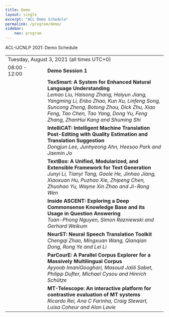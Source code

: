 ```yaml
---
title: Demo 
layout: single
excerpt: "ACL Demo Schedule"
permalink: /program/demo/
sidebar: 
    nav: program
---
```


ACL-IJCNLP 2021: Demo Schedule

<table border="0">
<tr>
<td colspan="2">Tuesday, August 3, 2021 (all times UTC+0)</td>
</tr>
<tr>
<td width="25%">08:00 - 12:00</td>
<td><b>Demo Session 1</b></td>
</tr>
<tr>
<td valign="top"></td> 
<td><b>TexSmart: A System for Enhanced Natural Language Understanding</b><br/>
<i>Lemao Liu, Haisong Zhang, Haiyun Jiang, Yangming Li, Enbo Zhao, Kun Xu, Linfeng Song, Suncong Zheng, Botong Zhou, Dick Zhu, Xiao Feng, Tao Chen, Tao Yang, Dong Yu, Feng Zhang, ZhanHui Kang and Shuming Shi</i>
</td>
</tr>
<tr>
<td valign="top"></td> 
<td><b>IntelliCAT: Intelligent Machine Translation Post-Editing with Quality Estimation and Translation Suggestion</b><br/>
<i>Dongjun Lee, Junhyeong Ahn, Heesoo Park and Jaemin Jo</i>
</td>
</tr>
<tr>
<td valign="top"></td> 
<td><b>TextBox: A Unified, Modularized, and Extensible Framework for Text Generation</b><br/>
<i>Junyi Li, Tianyi Tang, Gaole He, Jinhao Jiang, Xiaoxuan Hu, Puzhao Xie, Zhipeng Chen, Zhuohao Yu, Wayne Xin Zhao and Ji-Rong Wen
</i>
</td>
</tr>
<tr>
<td valign="top"></td> 
<td><b>
Inside ASCENT: Exploring a Deep Commonsense Knowledge Base and its Usage in Question Answering</b><br/>
<i>Tuan-Phong Nguyen, Simon Razniewski and Gerhard Weikum</i>
</td>
</tr>
<tr>
<td valign="top"></td> 
<td><b>NeurST: Neural Speech Translation Toolkit</b><br/>
<i>Chengqi Zhao, Mingxuan Wang, Qianqian Dong, Rong Ye and Lei Li</i>
</td>
</tr>
<tr>
<td valign="top"></td> 
<td><b>ParCourE: A Parallel Corpus Explorer for a Massively Multilingual Corpus</b><br/>
<i>Ayyoob ImaniGooghari, Masoud Jalili Sabet, Philipp Dufter, Michael Cysou and Hinrich Sch&#252;tze</i>
</td>
</tr>
<tr>
<td valign="top"></td> 
<td><b>
MT-Telescope: An interactive platform for contrastive evaluation of MT systems</b><br/>
<i>Ricardo Rei, Ana C Farinha, Craig Stewart, Luisa Coheur and Alon Lavie</i>
</td>
</tr>

</table>
